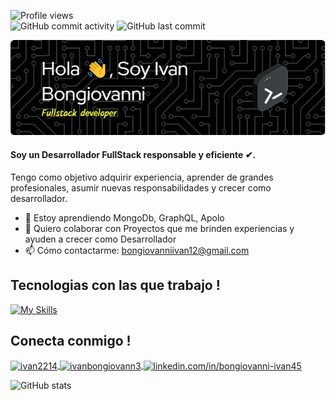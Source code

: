 ![Profile views](https://gpvc.arturio.dev/ivan2214)  
![GitHub commit activity](https://img.shields.io/github/commit-activity/m/ivan2214/ivan2214?color=yellow&logo=github&style=for-the-badge)
![GitHub last commit](https://img.shields.io/github/last-commit/ivan2214/ivan2214?color=yellow&style=for-the-badge)
</hr>
<section align="left">

![Header](./assets/github-header-image.png)

</section>

#### Soy un Desarrollador FullStack responsable y eficiente ✔.
Tengo como objetivo adquirir experiencia, aprender de grandes profesionales, asumir nuevas responsabilidades y crecer como desarrollador.

- 🌱 Estoy aprendiendo MongoDb, GraphQL, Apolo 
- 👯 Quiero colaborar con Proyectos que me brinden experiencias y ayuden a crecer como Desarrollador 
- 📫 Cómo contactarme: bongiovanniivan12@gmail.com 

<h2 align="left">Tecnologias con las que trabajo !</h2>

[![My Skills](https://skillicons.dev/icons?i=react,nodejs,express,postgres,mongodb,vite,materialui,tailwind,jest,js,html,css,figma,git)](https://skillicons.dev)

</hr>
<h2 align="left">Conecta conmigo !</h2>

</hr>

<p align="left">
  <a href="https://codepen.io/ivan2214" target="blank">
  <img align="center" src="https://raw.githubusercontent.com/rahuldkjain/github-profile-readme-generator/master/src/images/icons/Social/codepen.svg" alt="ivan2214" height="30" width="40" />
  </a>
<a href="https://twitter.com/ivanbongiovann3" target="blank">
  <img align="center" src="https://raw.githubusercontent.com/rahuldkjain/github-profile-readme-generator/master/src/images/icons/Social/twitter.svg" alt="ivanbongiovann3" height="30" width="40" />
  </a>
<a href="https://linkedin.com/in/linkedin.com/in/bongiovanni-ivan45" target="blank">
  <img align="center" src="https://raw.githubusercontent.com/rahuldkjain/github-profile-readme-generator/master/src/images/icons/Social/linked-in-alt.svg" alt="linkedin.com/in/bongiovanni-ivan45" height="30" width="40" />
  </a>
</p>


![GitHub stats](https://github-readme-stats.vercel.app/api?username=ivan2214&show_icons=true&theme=radical)  


